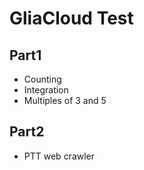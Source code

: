 # GliaCloud Test

## Part1
* Counting
* Integration
* Multiples of 3 and 5

## Part2
* PTT web crawler
